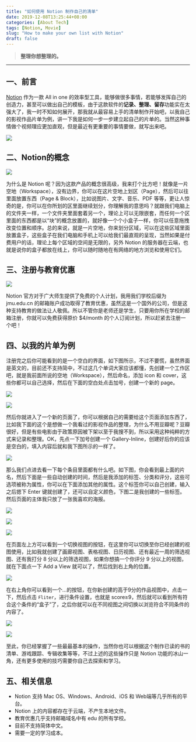 ```yaml
---
title: "如何使用 Notion 制作自己的清单"
date: 2019-12-08T13:25:44+08:00
categories: [About Tech]
tags: [Notion, Movie]
slug: "How to make your own list with Notion"
draft: false
---
```


> **整理你想整理的。**

---

## 一、前言

[Notion](https://www.notion.so/?utm_source=google&utm_campaign=brand_alpha&utm_content=row&utm_term=notion&gclid=CjwKCAiAuK3vBRBOEiwA1IMhuiOZLdKBNb_6tOlYT5pCsvGAnwM4i-G3QghWa7q3YsA1MGXdAzcwlRoCYv4QAvD_BwE) 作为一款 All in one 的效率型工具，能够做很多事情，若能够发挥自己的创造力，甚至可以做出自己的模板，由于这款软件的**记录、整理、留存**功能实在太强大了，我一时不知如何展开，那我就从最容易上手的清单制作开始吧，以我自己的影视作品片单为例，讲一下我是如何一步一步建立起自己的片单的。当然这种事情做个视频理应更加直观，但是最近有更重要的事情要做，就写出来吧。

![](https://dawnblog-1300625500.cos.ap-guangzhou.myqcloud.com/images/felix-mooneeram-evlkOfkQ5rE-unsplash.jpg)

## 二、Notion的概念

![](<https://dawnblog-1300625500.cos.ap-guangzhou.myqcloud.com/images/批注 2019-12-08-134844.jpg>)

为什么是 Notion 呢？因为这款产品的概念很高级，我来打个比方吧！就像是一片空地（Workspace），没有边界，你可以在这片空地上划区（Page），然后可以往里面放置东西（Page & Block），比如说图片、文字、音乐、PDF 等等，更让人惊奇的是，你可以在你所划的区里面继续划分，你理解我的意思吗？就跟我们电脑上的文件夹一样，一个文件夹里面套着另一个，理论上可以无限嵌套，而任何一个区里面的东西都是以“块”的概念放置的，就好像一个个小盒子一样，你可以任意拖拽改变位置和顺序。总的来说，就是一片空地，你来划分区域，可以在这些区域里面放置盒子，这些盒子在我们电脑和手机上可以给我们最直观的呈现，当然如果是付费用户的话，理论上每个区域的空间是无限的，另外 Notion 的服务器在云端，也就是说你的盒子都放在线上，你可以随时随地在有网络的地方浏览和使用它们。

## 三、注册与教育优惠

![](<https://dawnblog-1300625500.cos.ap-guangzhou.myqcloud.com/images/批注 2019-12-08-145341.jpg>)

Notion 官方对于广大师生提供了免费的个人计划，我用我们学校后缀为 jmu.edu.cn 的邮箱账户成功取得了教育优惠，虽然这是一个国外的公司，但是这种支持教育的做法让人敬佩。所以不管你是老师还是学生，只要用你所在学校的邮箱注册，你就可以免费获得原价 $4/month 的个人订阅计划，所以赶紧去注册一个吧！

## 四、以我的片单为例

注册完之后你可能看到的是一个空白的界面，如下图所示，不过不要慌，虽然界面是英文的，目前还不支持简中，不过这几个单词大家应该都懂，先创建一个工作区吧，就是我前面所说的空地（Workspace），然后命名，添加 icon 和 cover，这些你都可以自己选择，然后在下面的空白处点击加号，创建一个新的 page。

![](<https://dawnblog-1300625500.cos.ap-guangzhou.myqcloud.com/images/批注 2019-12-08-150525.jpg>)

![](<https://dawnblog-1300625500.cos.ap-guangzhou.myqcloud.com/images/批注 2019-12-08-150714.jpg>)

然后你就进入了一个新的页面了，你可以根据自己的需要给这个页面添加东西了，比如我下面的这个是想做一个我看过的影视作品的整理，为什么不用豆瓣呢？豆瓣很好，但是有些电影由于政策原因被下架以至于我搜不到，所以采用这种纯粹的方式来记录和整理。OK，先点一下加号创建一个 Gallery-Inline，创建好后你的应该是空白的，填入内容后就和我下图所示的一样了。

![](<https://dawnblog-1300625500.cos.ap-guangzhou.myqcloud.com/images/批注 2019-12-08-153441.jpg>)

那么我们点进去看一下每个条目里面都有什么吧。如下图，你会看到最上面的片名，然后下面是一些自动创建的时间，然后是我添加的标签、分类和评分，这些可选项被称为属性，你可以在下面添加其他的属性。这个标签你可以自己创建，输入之后摁下 Enter 键就创建了，还可以自定义颜色，下图二是我创建的一些标签。然后页面的主体我只放了一张我喜欢的海报。

![](<https://dawnblog-1300625500.cos.ap-guangzhou.myqcloud.com/images/批注 2019-12-08-151237.jpg>)

![](<https://dawnblog-1300625500.cos.ap-guangzhou.myqcloud.com/images/批注 2019-12-08-151630.jpg>)

![](<https://dawnblog-1300625500.cos.ap-guangzhou.myqcloud.com/images/批注 2019-12-08-151733.jpg>)

在页面左上方可以看到一个切换视图的按钮，在这里你可以切换至你已经创建的视图使用，比如我就创建了画廊视图、表格视图、日历视图、还有最近一周的筛选视图、还有我打分 8 分以上的筛选视图，如果你想搞一个你评分 9 分以上的视图，就在下面点一下 Add a View 就可以了，然后找到右上角的位置。

![](<https://dawnblog-1300625500.cos.ap-guangzhou.myqcloud.com/images/批注 2019-12-08-160720.jpg>)

在右上角你可以看到一个...的按钮，在你新创建的高于9分的作品视图中，点击一下，然后点击 `Fliter`，进行条件设置，也就是 score≥9，然后就可以看到所有符合这个条件的“盒子”了，之后你就可以在不同视图之间切换以浏览符合不同条件的内容了。

![](<https://dawnblog-1300625500.cos.ap-guangzhou.myqcloud.com/images/批注 2019-12-08-152851.jpg>)

![](<https://dawnblog-1300625500.cos.ap-guangzhou.myqcloud.com/images/批注 2019-12-08-153006.jpg>)

至此，你已经掌握了一些最最基本的操作，当然你也可以根据这个制作已读的书的清单、游戏跟踪、专辑收集等等，不过上述的这些操作只是 Notion 功能的冰山一角，还有更多使用的技巧需要你自己去探索和学习。

## 五、相关信息

- Notion 支持 Mac OS、Windows、Android、iOS 和 Web端等几乎所有的平台。
- Notion 上的内容都存在于云端，不产生本地文件。
- 教育优惠几乎支持邮箱域名中有 edu 的所有学校。
- 目前不支持简体中文。
- 需要一定的学习成本。
